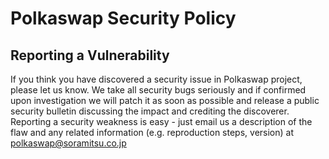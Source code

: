 # Polkaswap Security Policy
## Reporting a Vulnerability
If you think you have discovered a security issue in Polkaswap project, please let us know. We take all security bugs seriously and if confirmed upon investigation we will patch it as soon as possible and release a public security bulletin discussing the impact and crediting the discoverer. Reporting a security weakness is easy - just email us a description of the flaw and any related information (e.g. reproduction steps, version) at polkaswap@soramitsu.co.jp
